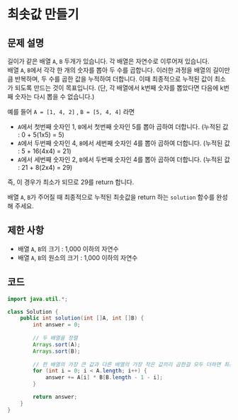 # 최솟값 만들기

## 문제 설명
길이가 같은 배열 `A`, `B` 두개가 있습니다. 각 배열은 자연수로 이루어져 있습니다. <br>
배열 `A`, `B`에서 각각 한 개의 숫자를 뽑아 두 수를 곱합니다. 이러한 과정을 배열의 길이만큼 반복하며, 두 수를 곱한 값을 누적하여 더합니다. 이때 최종적으로 누적된 값이 최소가 되도록 만드는 것이 목표입니다. (단, 각 배열에서 k번째 숫자를 뽑았다면 다음에 k번째 숫자는 다시 뽑을 수 없습니다.)

예를 들어 `A = [1, 4, 2]` , `B = [5, 4, 4]` 라면

- `A`에서 첫번째 숫자인 1, `B`에서 첫번째 숫자인 5를 뽑아 곱하여 더합니다. (누적된 값 : 0 + 5(1x5) = 5)
- `A`에서 두번째 숫자인 4, `B`에서 세번째 숫자인 4를 뽑아 곱하여 더합니다. (누적된 값 : 5 + 16(4x4) = 21)
- `A`에서 세번째 숫자인 2, `B`에서 두번째 숫자인 4를 뽑아 곱하여 더합니다. (누적된 값 : 21 + 8(2x4) = 29)

즉, 이 경우가 최소가 되므로 29를 return 합니다.

배열 `A`, `B`가 주어질 때 최종적으로 누적된 최솟값을 return 하는 `solution` 함수를 완성해 주세요.

## 제한 사항
- 배열 `A`, `B`의 크기 : 1,000 이하의 자연수
- 배열 `A`, `B`의 원소의 크기 : 1,000 이하의 자연수

## 코드
```java
import java.util.*;

class Solution {
    public int solution(int []A, int []B) {
        int answer = 0;
        
        // 두 배열을 정렬
        Arrays.sort(A);
        Arrays.sort(B);
        
        // 한 배열의 가장 큰 값과 다른 배열의 가장 작은 값끼리 곱한걸 모두 더하면 최소 누적값이 됨
        for (int i = 0; i < A.length; i++) {
            answer += A[i] * B[B.length - 1 - i];
        }

        return answer;
    }
}
```